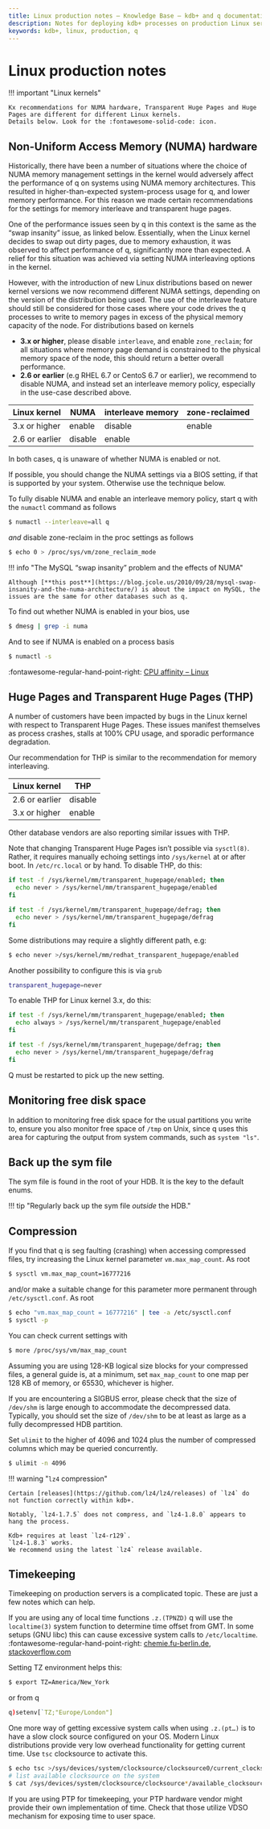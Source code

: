 ```yaml
---
title: Linux production notes – Knowledge Base – kdb+ and q documentation
description: Notes for deploying kdb+ processes on production Linux servers
keywords: kdb+, linux, production, q
---
```

# Linux production notes



!!! important "Linux kernels"

    Kx recommendations for NUMA hardware, Transparent Huge Pages and Huge Pages are different for different Linux kernels. 
    Details below. Look for the :fontawesome-solid-code: icon. 



## Non-Uniform Access Memory (NUMA) hardware

Historically, there have been a number of situations where the choice of NUMA memory management settings in the kernel would adversely affect the performance of q on systems using NUMA memory architectures. This resulted in higher-than-expected system-process usage for q, and lower memory performance. For this reason we made certain recommendations for the settings for memory interleave and transparent huge pages. 

One of the performance issues seen by q in this context is the same as the “swap insanity” issue, as linked below. Essentially, when the Linux kernel decides to swap out dirty pages, due to memory exhaustion, it was observed to affect performance of q, significantly more than expected. A relief for this situation was achieved via setting NUMA interleaving options in the kernel.

However, with the introduction of new Linux distributions based on newer kernel versions we now recommend different NUMA settings, depending on the version of the distribution being used. The use of the interleave feature should still be considered for those cases where your code drives the q processes to write to memory pages in excess of the physical memory capacity of the node. For distributions based on kernels

-   **3.x or higher**, please disable `interleave`, and enable `zone_reclaim`; for all situations where memory page demand is constrained to the physical memory space of the node, this should return a better overall performance.  
-   **2.6 or earlier** (e.g RHEL 6.7 or CentoS 6.7 or earlier), we recommend to disable NUMA, and instead set an interleave memory policy, especially in the use-case described above.

Linux kernel   | NUMA    | interleave memory | zone-reclaimed
---------------|---------|-------------------|---------------
3.x or higher  | enable  | disable           | enable        
2.6 or earlier | disable | enable            |

In both cases, q is unaware of whether NUMA is enabled or not.

If possible, you should change the NUMA settings via a BIOS setting, if that is supported by your system. Otherwise use the technique below.

To fully disable NUMA and enable an interleave memory policy, start q with the `numactl` command as follows

```bash
$ numactl --interleave=all q
```

_and_ disable zone-reclaim in the proc settings as follows

```bash
$ echo 0 > /proc/sys/vm/zone_reclaim_mode
```

!!! info "The MySQL “swap insanity” problem and the effects of NUMA"

    Although [**this post**](https://blog.jcole.us/2010/09/28/mysql-swap-insanity-and-the-numa-architecture/) is about the impact on MySQL, the issues are the same for other databases such as q.

To find out whether NUMA is enabled in your bios, use

```bash
$ dmesg | grep -i numa
```

And to see if NUMA is enabled on a process basis

```bash
$ numactl -s
```

:fontawesome-regular-hand-point-right: 
[CPU affinity – Linux](cpu-affinity.md#linux)


## Huge Pages and Transparent Huge Pages (THP)

A number of customers have been impacted by bugs in the Linux kernel with respect to Transparent Huge Pages. These issues manifest themselves as process crashes, stalls at 100% CPU usage, and sporadic performance degradation. 

<i class="fas fa-code fa-2x"></i>
Our recommendation for THP is similar to the recommendation for memory interleaving. 

Linux kernel   | THP
---------------|--------
2.6 or earlier | disable
3.x or higher  | enable

Other database vendors are also reporting similar issues with THP.

Note that changing Transparent Huge Pages isn’t possible via `sysctl(8)`. Rather, it requires manually echoing settings into `/sys/kernel` at or after boot. In `/etc/rc.local` or by hand. To disable THP, do this:

```bash
if test -f /sys/kernel/mm/transparent_hugepage/enabled; then
  echo never > /sys/kernel/mm/transparent_hugepage/enabled
fi

if test -f /sys/kernel/mm/transparent_hugepage/defrag; then
  echo never > /sys/kernel/mm/transparent_hugepage/defrag
fi
```

Some distributions may require a slightly different path, e.g:


```bash
$ echo never >/sys/kernel/mm/redhat_transparent_hugepage/enabled
```
Another possibility to configure this is via `grub`

```bash
transparent_hugepage=never
```

To enable THP for Linux kernel 3.x, do this:

```bash
if test -f /sys/kernel/mm/transparent_hugepage/enabled; then
  echo always > /sys/kernel/mm/transparent_hugepage/enabled
fi

if test -f /sys/kernel/mm/transparent_hugepage/defrag; then
  echo never > /sys/kernel/mm/transparent_hugepage/defrag
fi
```

Q must be restarted to pick up the new setting.


## Monitoring free disk space

In addition to monitoring free disk space for the usual partitions you write to, ensure you also monitor free space of `/tmp` on Unix, since q uses this area for capturing the output from system commands, such as `system "ls"`.


## Back up the sym file

The sym file is found in the root of your HDB.
It is the key to the default enums. 

!!! tip "Regularly back up the sym file _outside_ the HDB."


## Compression

If you find that q is seg faulting (crashing) when accessing compressed files, try increasing the Linux kernel parameter `vm.max_map_count`. As root

```bash
$ sysctl vm.max_map_count=16777216
```

and/or make a suitable change for this parameter more permanent through `/etc/sysctl.conf`. As root

```bash
$ echo "vm.max_map_count = 16777216" | tee -a /etc/sysctl.conf
$ sysctl -p
```

You can check current settings with

```bash
$ more /proc/sys/vm/max_map_count
```

Assuming you are using 128-KB logical size blocks for your compressed files, a general guide is, at a minimum, set `max_map_count` to one map per 128&nbsp;KB of memory, or 65530, whichever is higher.

If you are encountering a SIGBUS error, please check that the size of `/dev/shm` is large enough to accommodate the decompressed data. Typically, you should set the size of `/dev/shm` to be at least as large as a fully decompressed HDB partition.

Set `ulimit` to the higher of 4096 and 1024 plus the number of compressed columns which may be queried concurrently.

```bash
$ ulimit -n 4096
```

!!! warning "`lz4` compression"

    Certain [releases](https://github.com/lz4/lz4/releases) of `lz4` do not function correctly within kdb+.

    Notably, `lz4-1.7.5` does not compress, and `lz4-1.8.0` appears to hang the process. 

    Kdb+ requires at least `lz4-r129`.
    `lz4-1.8.3` works. 
    We recommend using the latest `lz4` release available.


## Timekeeping

Timekeeping on production servers is a complicated topic. These are just a few notes which can help.

If you are using any of local time functions `.z.(TPNZD)` q will use the `localtime(3)` system function to determine time offset from GMT. In some setups (GNU libc) this can cause excessive system calls to `/etc/localtime`.  
:fontawesome-regular-hand-point-right: [chemie.fu-berlin.de](http://kirste.userpage.fu-berlin.de/chemnet/use/info/libc/libc_17.html#SEC301), [stackoverflow.com](https://stackoverflow.com/questions/4554271/how-to-avoid-excessive-stat-etc-localtime-calls-in-strftime-on-linux/4554302#4554302)

Setting TZ environment helps this:

```bash
$ export TZ=America/New_York
```

or from q

```q
q)setenv[`TZ;"Europe/London"]
```

One more way of getting excessive system calls when using `.z.(pt…)` is to have a slow clock source configured on your OS. Modern Linux distributions provide very low overhead functionality for getting current time. Use `tsc` clocksource to activate this.

```bash
$ echo tsc >/sys/devices/system/clocksource/clocksource0/current_clocksource
# list available clocksource on the system
$ cat /sys/devices/system/clocksource/clocksource*/available_clocksource
```

If you are using PTP for timekeeping, your PTP hardware vendor might provide their own implementation of time. Check that those utilize VDSO mechanism for exposing time to user space.


